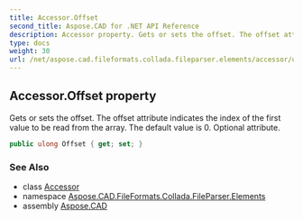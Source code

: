 ```yaml
---
title: Accessor.Offset
second_title: Aspose.CAD for .NET API Reference
description: Accessor property. Gets or sets the offset. The offset attribute indicates the index of the first value to be read from the array. The default value is 0. Optional attribute
type: docs
weight: 30
url: /net/aspose.cad.fileformats.collada.fileparser.elements/accessor/offset/
---
```

## Accessor.Offset property

Gets or sets the offset. The offset attribute indicates the index of the first value to be read from the array. The default value is 0. Optional attribute.

```csharp
public ulong Offset { get; set; }
```

### See Also

* class [Accessor](../)
* namespace [Aspose.CAD.FileFormats.Collada.FileParser.Elements](../../accessor/)
* assembly [Aspose.CAD](../../../)


